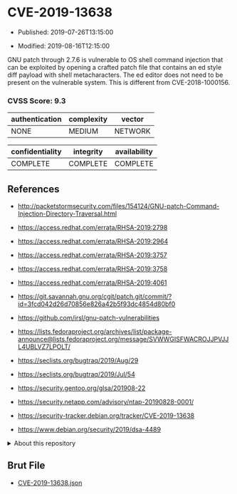 # CVE-2019-13638

- Published: 2019-07-26T13:15:00

- Modified: 2019-08-16T12:15:00

GNU patch through 2.7.6 is vulnerable to OS shell command injection that can be exploited by opening a crafted patch file that contains an ed style diff payload with shell metacharacters. The ed editor does not need to be present on the vulnerable system. This is different from CVE-2018-1000156.

### CVSS Score: **9.3**

| authentication | complexity | vector |
| --- | --- | --- |
| NONE | MEDIUM | NETWORK |

| confidentiality | integrity | availability |
| --- | --- | --- |
| COMPLETE | COMPLETE | COMPLETE |

## References

* http://packetstormsecurity.com/files/154124/GNU-patch-Command-Injection-Directory-Traversal.html

* https://access.redhat.com/errata/RHSA-2019:2798

* https://access.redhat.com/errata/RHSA-2019:2964

* https://access.redhat.com/errata/RHSA-2019:3757

* https://access.redhat.com/errata/RHSA-2019:3758

* https://access.redhat.com/errata/RHSA-2019:4061

* https://git.savannah.gnu.org/cgit/patch.git/commit/?id=3fcd042d26d70856e826a42b5f93dc4854d80bf0

* https://github.com/irsl/gnu-patch-vulnerabilities

* https://lists.fedoraproject.org/archives/list/package-announce@lists.fedoraproject.org/message/SVWWGISFWACROJJPVJJL4UBLVZ7LPOLT/

* https://seclists.org/bugtraq/2019/Aug/29

* https://seclists.org/bugtraq/2019/Jul/54

* https://security.gentoo.org/glsa/201908-22

* https://security.netapp.com/advisory/ntap-20190828-0001/

* https://security-tracker.debian.org/tracker/CVE-2019-13638

* https://www.debian.org/security/2019/dsa-4489

<details>
<summary>About this repository</summary> 

  This repository is part of the project [Live Hack CVE](https://github.com/Live-Hack-CVE). Main website can be found [www.live-hack.org](https://www.live-hack.org) 
  
  Made by [Sn0wAlice](https://github.com/Sn0wAlice) for the people that care about security and need to have a feed of the latest CVEs. Hope you enjoy it, don't forget to star the repo and follow me on [Twitter](https://twitter.com/Sn0wAlice) and [Github](https://github.com/Sn0wAlice). And that is my [personnal website](https://www.alice-snow.me/)

  - [Home Page](https://github.com/Live-Hack-CVE)
  - [Framework](https://github.com/Live-Hack-CVE/cve-framework)
  - [CVE database](https://github.com/Live-Hack-CVE/full_database)
  - [Changelog](https://github.com/Live-Hack-CVE/Changelog)
</details>

## Brut File

* [CVE-2019-13638.json](https://raw.githubusercontent.com/Live-Hack-CVE/full_database/main/cves/2019/CVE-2019-13638.json)

